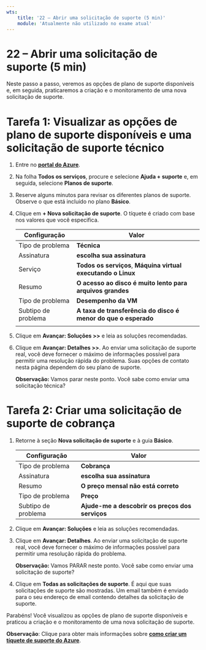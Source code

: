 ```yaml
---
wts:
    title: '22 – Abrir uma solicitação de suporte (5 min)'
    module: 'Atualmente não utilizado no exame atual'
---
```

# 22 – Abrir uma solicitação de suporte (5 min)

Neste passo a passo, veremos as opções de plano de suporte disponíveis e, em seguida, praticaremos a criação e o monitoramento de uma nova solicitação de suporte.

# Tarefa 1: Visualizar as opções de plano de suporte disponíveis e uma solicitação de suporte técnico

1. Entre no [**portal do Azure**](https://portal.azure.com).

2. Na folha **Todos os serviços**, procure e selecione **Ajuda + suporte** e, em seguida, selecione **Planos de suporte**.

3. Reserve alguns minutos para revisar os diferentes planos de suporte. Observe o que está incluído no plano **Básico**. 

4. Clique em **+ Nova solicitação de suporte**. O tíquete é criado com base nos valores que você especifica. 

    | Configuração | Valor|
    |----|--------|
    | Tipo de problema| **Técnica** |
    | Assinatura | **escolha sua assinatura** |
    | Serviço | **Todos os serviços**, **Máquina virtual executando o Linux** |
    | Resumo | **O acesso ao disco é muito lento para arquivos grandes** |
    | Tipo de problema | **Desempenho da VM** |
    | Subtipo de problema | **A taxa de transferência do disco é menor do que o esperado** |    
    | | |

5. Clique em **Avançar: Soluções >>** e leia as soluções recomendadas.

6. Clique em **Avançar: Detalhes >>**. Ao enviar uma solicitação de suporte real, você deve fornecer o máximo de informações possível para permitir uma resolução rápida do problema. Suas opções de contato nesta página dependem do seu plano de suporte. 

    **Observação:** Vamos parar neste ponto. Você sabe como enviar uma solicitação técnica?

# Tarefa 2: Criar uma solicitação de suporte de cobrança

1. Retorne à seção **Nova solicitação de suporte** e à guia **Básico**. 

    | Configuração | Valor|
    |----|--------|
    | Tipo de problema| **Cobrança** |
    | Assinatura | **escolha sua assinatura** |
    | Resumo | **O preço mensal não está correto** |
    | Tipo de problema | **Preço** |
    | Subtipo de problema | **Ajude-me a descobrir os preços dos serviços** |    

2. Clique em **Avançar: Soluções** e leia as soluções recomendadas.

3. Clique em **Avançar: Detalhes**.  Ao enviar uma solicitação de suporte real, você deve fornecer o máximo de informações possível para permitir uma resolução rápida do problema. 

    **Observação:** Vamos PARAR neste ponto. Você sabe como enviar uma solicitação de suporte?

4. Clique em **Todas as solicitações de suporte**. É aqui que suas solicitações de suporte são mostradas. Um email também é enviado para o seu endereço de email contendo detalhes da solicitação de suporte.

Parabéns! Você visualizou as opções de plano de suporte disponíveis e praticou a criação e o monitoramento de uma nova solicitação de suporte.

**Observação**: Clique para obter mais informações sobre [**como criar um tíquete de suporte do Azure**](https://azure.microsoft.com/pt-br/support/create-ticket).
